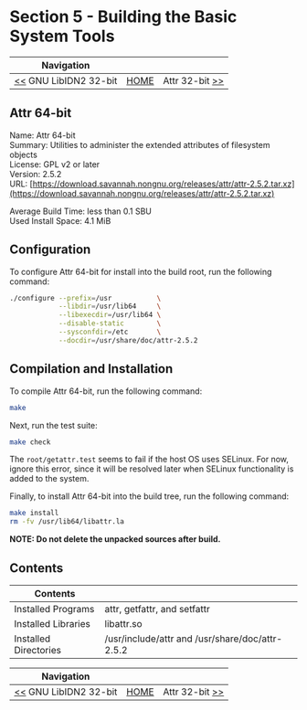 # Section 5 - Building the Basic System Tools

| Navigation |||
| --- | --- | ---: |
| [<<](./libidn2-32bit.md) GNU LibIDN2 32-bit | [HOME](../README.md) | Attr 32-bit [>>](./Attr32bit.md) |

## Attr 64-bit

Name: Attr 64-bit<br />
Summary: Utilities to administer the extended attributes of filesystem objects<br />
License: GPL v2 or later<br />
Version: 2.5.2<br />
URL: [https://download.savannah.nongnu.org/releases/attr/attr-2.5.2.tar.xz](https://download.savannah.nongnu.org/releases/attr/attr-2.5.2.tar.xz)<br />

Average Build Time: less than 0.1 SBU<br />
Used Install Space: 4.1 MiB<br />

## Configuration

To configure Attr 64-bit for install into the build root, run the following command:

```bash
./configure --prefix=/usr           \
            --libdir=/usr/lib64     \
            --libexecdir=/usr/lib64 \
            --disable-static        \
            --sysconfdir=/etc       \
            --docdir=/usr/share/doc/attr-2.5.2
```

## Compilation and Installation

To compile Attr 64-bit, run the following command:

```bash
make
```

Next, run the test suite:

```bash
make check
```

The `root/getattr.test` seems to fail if the host OS uses SELinux. For now, ignore this error, since it will be resolved later when SELinux functionality is added to the system.

Finally, to install Attr 64-bit into the build tree, run the following command:

```bash
make install
rm -fv /usr/lib64/libattr.la
```

**NOTE: Do not delete the unpacked sources after build.**

## Contents

| Contents | |
| --- | --- |
| Installed Programs | attr, getfattr, and setfattr |
| Installed Libraries | libattr.so |
| Installed Directories | /usr/include/attr and /usr/share/doc/attr-2.5.2 |

| Navigation |||
| --- | --- | ---: |
| [<<](./libidn2-32bit.md) GNU LibIDN2 32-bit | [HOME](../README.md) | Attr 32-bit [>>](./Attr32bit.md) |
